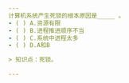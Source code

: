 ```yaml
---
计算机系统产生死锁的根本原因是_____ 。
- ( ) A.资源有限 
- ( ) B.进程推进顺序不当 
- ( ) C.系统中进程太多 
- ( ) D.A和B

> 知识点：死锁。

---
```

